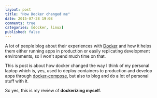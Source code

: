 ```yaml
---
layout: post
title: "How Docker changed me"
date: 2015-07-28 19:08
comments: true
categories: [docker, linux]
published: false
---
```


A lot of people blog about their experiences with
[Docker](https://www.docker.com/) and how it helps
them either running apps in production or easily
replicating development environments, so I won't
spend much time on that.

This is post is about how docker changed the way
I think of my personal laptop which is, yes, used
to deploy containers to production and develop
apps through [docker-compose](https://docs.docker.com/compose/),
but also to blog and do a lot of personal stuff
with it.

So yes, this is my review of **dockerizing myself**.

<!-- more -->
